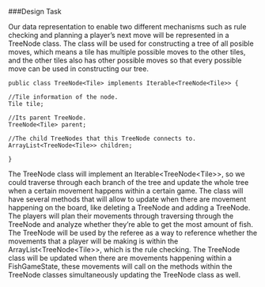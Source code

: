 ###Design Task

Our data representation to enable two different mechanisms such as rule checking and planning a player’s next move will be represented in a TreeNode class. The class will be used for constructing a tree of all posible moves, which means a tile has multiple possible moves to the other tiles, and the other tiles also has other possible moves so that every possible move can be used in constructing our tree.
    
    public class TreeNode<Tile> implements Iterable<TreeNode<Tile>> {

    //Tile information of the node.
    Tile tile; 

    //Its parent TreeNode.
    TreeNode<Tile> parent; 

    //The child TreeNodes that this TreeNode connects to.
    ArrayList<TreeNode<Tile>> children; 

    }

The TreeNode class will implement an Iterable<TreeNode\<Tile>>, so we could traverse through each branch of the tree and update the whole tree when a certain movement happens within a certain game. The class will have several methods that will allow to update when there are movement happening on the board, like deleting a TreeNode and adding a TreeNode. The players will plan their movements through traversing through the TreeNode and analyze whether they’re able to get the most amount of fish. The TreeNode will be used by the referee as a way to reference whether the movements that a player will be making is within the ArrayList<TreeNode\<Tile>>, which is the rule checking. The TreeNode class will be updated when there are movements happening within a FishGameState, these movements will call on the methods within the TreeNode classes simultaneously updating the TreeNode class as well.